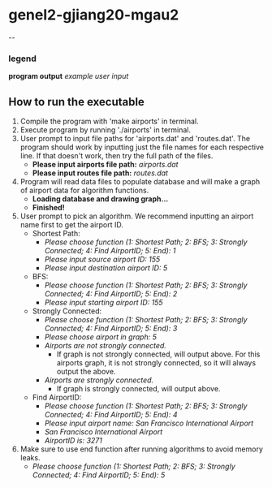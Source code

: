 # genel2-gjiang20-mgau2

--
### legend
__program output__
_example user input_

## How to run the executable
1. Compile the program with 'make airports' in terminal.
2. Execute program by running './airports' in terminal.
3. User prompt to input file paths for 'airports.dat' and 'routes.dat'. The program should work by inputting just the file names for each respective line. If that doesn't work, then try the full path of the files.
   - __Please input airports file path:__ _airports.dat_
   - __Please input routes file path:__ _routes.dat_  
4. Program will read data files to populate database and will make a graph of airport data for algorithm functions.
   - __Loading database and drawing graph...__
   - __Finished!__
5. User prompt to pick an algorithm. We recommend inputting an airport name first to get the airport ID.
   - Shortest Path:
     - *Please choose function (1: Shortest Path; 2: BFS; 3: Strongly Connected; 4: Find AirportID; 5: End):* _1_
     - *Please input source airport ID:* _155_
     - *Please input destination airport ID:* _5_
   - BFS:
     - *Please choose function (1: Shortest Path; 2: BFS; 3: Strongly Connected; 4: Find AirportID; 5: End):* _2_
     - *Please input starting airport ID:* _155_
   - Strongly Connected:
     - *Please choose function (1: Shortest Path; 2: BFS; 3: Strongly Connected; 4: Find AirportID; 5: End):* _3_
     - *Please choose airport in graph:* _5_
     - *Airports are not strongly connected.*
        - If graph is not strongly connected, will output above. For this airports graph, it is not strongly connected, so it will always output the above.
     - *Airports are strongly connected.*
        - If graph is strongly connected, will output above.
   - Find AirportID:
     - *Please choose function (1: Shortest Path; 2: BFS; 3: Strongly Connected; 4: Find AirportID; 5: End):* _4_
     - *Please input airport name:* _San Francisco International Airport_
     - *San Francisco International Airport*
     - *AirportID is:* _3271_
6. Make sure to use end function after running algorithms to avoid memory leaks.
   - *Please choose function (1: Shortest Path; 2: BFS; 3: Strongly Connected; 4: Find AirportID; 5: End):* _5_

